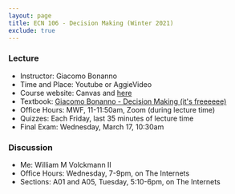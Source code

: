 ```yaml
---
layout: page
title: ECN 106 - Decision Making (Winter 2021)
exclude: true
---
```



### Lecture
* Instructor: Giacomo Bonanno
* Time and Place: Youtube or AggieVideo
* Course website: Canvas and [here](http://faculty.econ.ucdavis.edu/faculty/bonanno/teaching/106/index.html)
* Textbook: [Giacomo Bonanno - Decision Making (it's freeeeee)](http://faculty.econ.ucdavis.edu/faculty/bonanno/DM_Book.html)
* Office Hours: MWF, 11-11:50am, Zoom (during lecture time)
* Quizzes: Each Friday, last 35 minutes of lecture time
* Final Exam: Wednesday, March 17, 10:30am


### Discussion
* Me: William M Volckmann II
* Office Hours: Wednesday, 7-9pm, on The Internets
* Sections: A01 and A05, Tuesday, 5:10-6pm, on The Internets
